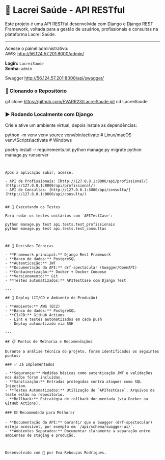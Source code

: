 
# 🚀 Lacrei Saúde - API RESTful

Este projeto é uma API RESTful desenvolvida com Django e Django REST Framework, voltada para a gestão de usuários, profissionais e consultas na plataforma Lacrei Saúde.

---

Acesse o painel administrativo:  
AWS: <http://56.124.57.201:8000/admin/>

**Login:** `LacreiSaude`  
**Senha:** `admin`

Swagger
http://56.124.57.201:8000/api/swagger/
### 🔽 Clonando o Repositório

git clone <https://github.com/EVARR23/LacreiSaude.git>
cd LacreiSaude

### ▶️ Rodando Localmente com Django

Crie e ative um ambiente virtual, depois instale as dependências:

python -m venv venv
source venv/bin/activate  # Linux/macOS
venv\Scripts\activate   # Windows

poetry install -r requirements.txt
python manage.py migrate
python manage.py runserver

```


Após a aplicação subir, acesse:

- API de Profissionais: [http://127.0.0.1:8000/api/profissional/](http://127.0.0.1:8000/api/profissional/)
- API de Consultas: [http://127.0.0.1:8000/api/consulta/](http://127.0.0.1:8000/api/consulta/)


## 🧪 Executando os Testes

Para rodar os testes unitários com `APITestCase`:

python manage.py test api.tests.test_profissionais
python manage.py test api.tests.test_consultas



## 🧠 Decisões Técnicas

- **Framework principal:** Django Rest Framework
- **Banco de dados:** PostgreSQL
- **Autenticação:** JWT
- **Documentação da API:** drf-spectacular (Swagger/OpenAPI)
- **Containerização:** Docker + Docker Compose
- **Versionamento:** Git
- **Testes automatizados:** APITestCase com Django Test

---

## 🚀 Deploy (CI/CD e Ambiente de Produção)

- **Ambiente:** AWS (EC2)
- **Banco de dados:** PostgreSQL
- **CI/CD:** GitHub Actions
  - Lint e testes automatizados em cada push
  - Deploy automatizado via SSH

---

## 📋 Pontos de Melhoria e Recomendações

Durante a análise técnica do projeto, foram identificados os seguintes pontos:

### ✅ Já Implementados

- **Segurança:** Medidas básicas como autenticação JWT e validações nos dados foram incluídas.
- **Sanitização:** Entradas protegidas contra ataques como SQL Injection.
- **Testes Automatizados:** Utilização de `APITestCase`. Arquivos de teste estão no repositório.
- **Rollback:** Estratégia de rollback documentada (via Docker ou GitHub Actions).

### 🟨 Recomendado para Melhorar

- **Documentação da API:** Garantir que o Swagger (drf-spectacular) esteja acessível, por exemplo em `/api/schema/swagger-ui/`.
- **Ambientes Separados:** Documentar claramente a separação entre ambientes de staging e produção.



Desenvolvido com 💙 por Eva Rebouças Rodrigues.
